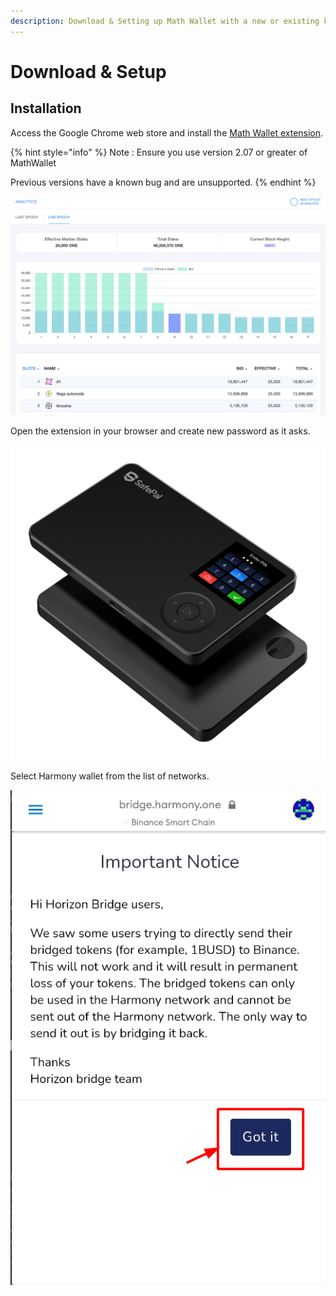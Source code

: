 ```yaml
---
description: Download & Setting up Math Wallet with a new or existing key
---
```


# Download & Setup

## Installation

Access the Google Chrome web store and install the [Math Wallet extension](https://chrome.google.com/webstore/detail/math-wallet/afbcbjpbpfadlkmhmclhkeeodmamcflc?hl=en).

{% hint style="info" %}
Note : Ensure you use version 2.07 or greater of MathWallet

Previous versions have a known bug and are unsupported.
{% endhint %}

![](../../.gitbook/assets/image%20%2811%29.png)

Open the extension in your browser and create new password as it asks.

![](../../.gitbook/assets/image%20%288%29.png)

Select Harmony wallet from the list of networks.

![](../../.gitbook/assets/image%20%2812%29.png)



